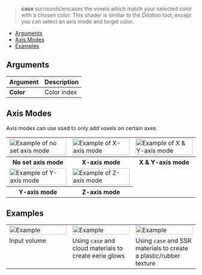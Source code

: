 > **case** surrounds/encases the voxels which match your selected color with a chosen color. This shader is similar to the _Dilation_ tool; except you can select an axis mode and target color.

<!-- TOC -->
- [Arguments](#arguments)
- [Axis Modes](#axis-modes)
- [Examples](#examples)

## Arguments

Argument | Description
--------- | -----------
**Color** | Color index

## Axis Modes

Axis modes can use used to only add voxels on certain axes.

<!-- SAMPLE case_axis 3 -->
<table>
	<tr>
		<td width="33.33%"><img width="100%" src="https://s3.amazonaws.com/misc.lachlanmcdonald.com/magicavoxel-shaders/caf97416-2a0d-4bde-a839-8f3f2d50e5a5/case_xyz.png" alt="Example of no set axis mode"></td>
		<td width="33.33%"><img width="100%" src="https://s3.amazonaws.com/misc.lachlanmcdonald.com/magicavoxel-shaders/caf97416-2a0d-4bde-a839-8f3f2d50e5a5/case_x.png" alt="Example of X-axis mode"></td>
		<td width="33.33%"><img width="100%" src="https://s3.amazonaws.com/misc.lachlanmcdonald.com/magicavoxel-shaders/caf97416-2a0d-4bde-a839-8f3f2d50e5a5/case_xy.png" alt="Example of X &amp; Y-axis mode"></td>
	</tr>
	<tr>
		<th>No set axis mode</th>
		<th>X-axis mode</th>
		<th>X &amp; Y-axis mode</th>
	</tr>
	<tr>
		<td width="33.33%"><img width="100%" src="https://s3.amazonaws.com/misc.lachlanmcdonald.com/magicavoxel-shaders/caf97416-2a0d-4bde-a839-8f3f2d50e5a5/case_y.png" alt="Example of Y-axis mode"></td>
		<td width="33.33%"><img width="100%" src="https://s3.amazonaws.com/misc.lachlanmcdonald.com/magicavoxel-shaders/caf97416-2a0d-4bde-a839-8f3f2d50e5a5/case_z.png" alt="Example of Z-axis mode"></td>
	</tr>
	<tr>
		<th>Y-axis mode</th>
		<th>Z-axis mode</th>
	</tr>
</table>
<!-- END -->

## Examples

<!-- SAMPLE case_examples 3 -->
<table>
	<tr>
		<td width="33.33%"><img width="100%" src="https://s3.amazonaws.com/misc.lachlanmcdonald.com/magicavoxel-shaders/0.10.5/case_example0.jpg" alt="Example"></td>
		<td width="33.33%"><img width="100%" src="https://s3.amazonaws.com/misc.lachlanmcdonald.com/magicavoxel-shaders/0.10.5/case_example1.jpg" alt="Example"></td>
		<td width="33.33%"><img width="100%" src="https://s3.amazonaws.com/misc.lachlanmcdonald.com/magicavoxel-shaders/0.10.5/case_example2.jpg" alt="Example"></td>
	</tr>
	<tr>
		<td valign="top">Input volume</td>
		<td valign="top">Using <code>case</code> and cloud materials to create eerie glows</td>
		<td valign="top">Using <code>case</code> and SSR materials to create a plastic/rubber texture</td>
	</tr>
</table>
<!-- END -->

